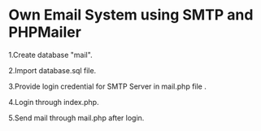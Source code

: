 # Own Email System using SMTP and PHPMailer
1.Create database "mail".

2.Import database.sql file.

3.Provide login credential for SMTP Server in mail.php file .

4.Login through index.php.

5.Send mail through mail.php after login.
